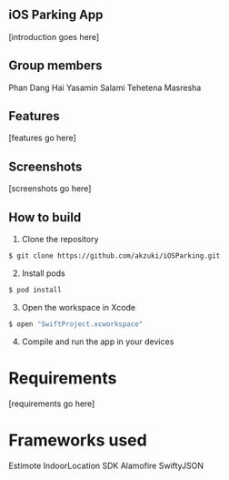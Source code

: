 ## iOS Parking App

[introduction goes here]

## Group members

Phan Dang Hai
Yasamin Salami
Tehetena Masresha

## Features

[features go here]

## Screenshots

[screenshots go here]

## How to build

1) Clone the repository

```bash
$ git clone https://github.com/akzuki/iOSParking.git
```
2) Install pods

```bash
$ pod install
```
3) Open the workspace in Xcode

```bash
$ open "SwiftProject.xcworkspace"
```
4) Compile and run the app in your devices

# Requirements

[requirements go here]

# Frameworks used

Estimote IndoorLocation SDK
Alamofire
SwiftyJSON

